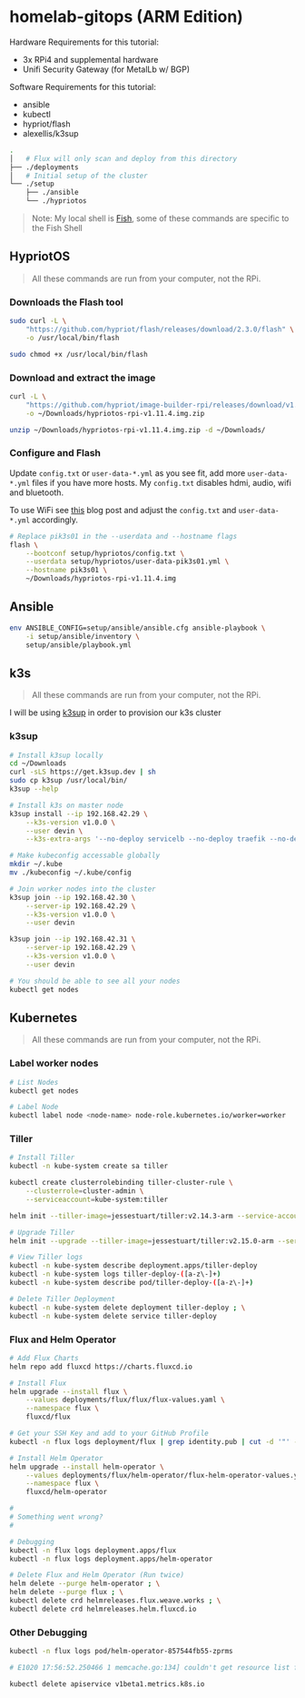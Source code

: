 # homelab-gitops (ARM Edition)

Hardware Requirements for this tutorial:

- 3x RPi4 and supplemental hardware
- Unifi Security Gateway (for MetalLb w/ BGP)

Software Requirements for this tutorial:

- ansible
- kubectl
- hypriot/flash
- alexellis/k3sup

```bash
.
│   # Flux will only scan and deploy from this directory
├── ./deployments
│   # Initial setup of the cluster
└── ./setup
    ├── ./ansible
    └── ./hypriotos
```

> Note: My local shell is [Fish](https://fishshell.com/), some of these commands are specific to the Fish Shell

## HypriotOS

> All these commands are run from your computer, not the RPi.

### Downloads the Flash tool

```bash
sudo curl -L \
    "https://github.com/hypriot/flash/releases/download/2.3.0/flash" \
    -o /usr/local/bin/flash

sudo chmod +x /usr/local/bin/flash
```

### Download and extract the image

```bash
curl -L \
    "https://github.com/hypriot/image-builder-rpi/releases/download/v1.11.4/hypriotos-rpi-v1.11.4.img.zip" \
    -o ~/Downloads/hypriotos-rpi-v1.11.4.img.zip

unzip ~/Downloads/hypriotos-rpi-v1.11.4.img.zip -d ~/Downloads/
```

### Configure and Flash

Update `config.txt` or `user-data-*.yml` as you see fit, add more `user-data-*.yml` files if you have more hosts. My `config.txt` disables hdmi, audio, wifi and bluetooth.

To use WiFi see [this](https://johnwyles.github.io/posts/setting-up-kubernetes-and-openfaas-on-a-raspberry-pi-cluster-using-hypriot/) blog post and adjust the `config.txt` and `user-data-*.yml` accordingly.

```bash
# Replace pik3s01 in the --userdata and --hostname flags
flash \
    --bootconf setup/hypriotos/config.txt \
    --userdata setup/hypriotos/user-data-pik3s01.yml \
    --hostname pik3s01 \
    ~/Downloads/hypriotos-rpi-v1.11.4.img
```

## Ansible

```bash
env ANSIBLE_CONFIG=setup/ansible/ansible.cfg ansible-playbook \
    -i setup/ansible/inventory \
    setup/ansible/playbook.yml
```

## k3s

> All these commands are run from your computer, not the RPi.

I will be using [k3sup](https://github.com/alexellis/k3sup) in order to provision our k3s cluster

### k3sup

```bash
# Install k3sup locally
cd ~/Downloads
curl -sLS https://get.k3sup.dev | sh
sudo cp k3sup /usr/local/bin/
k3sup --help

# Install k3s on master node
k3sup install --ip 192.168.42.29 \
    --k3s-version v1.0.0 \
    --user devin \
    --k3s-extra-args '--no-deploy servicelb --no-deploy traefik --no-deploy metrics-server'

# Make kubeconfig accessable globally
mkdir ~/.kube
mv ./kubeconfig ~/.kube/config

# Join worker nodes into the cluster
k3sup join --ip 192.168.42.30 \
    --server-ip 192.168.42.29 \
    --k3s-version v1.0.0 \
    --user devin

k3sup join --ip 192.168.42.31 \
    --server-ip 192.168.42.29 \
    --k3s-version v1.0.0 \
    --user devin

# You should be able to see all your nodes
kubectl get nodes
```

## Kubernetes

> All these commands are run from your computer, not the RPi.

### Label worker nodes

```bash
# List Nodes
kubectl get nodes

# Label Node
kubectl label node <node-name> node-role.kubernetes.io/worker=worker
```

### Tiller

```bash
# Install Tiller
kubectl -n kube-system create sa tiller

kubectl create clusterrolebinding tiller-cluster-rule \
    --clusterrole=cluster-admin \
    --serviceaccount=kube-system:tiller

helm init --tiller-image=jessestuart/tiller:v2.14.3-arm --service-account tiller

# Upgrade Tiller
helm init --upgrade --tiller-image=jessestuart/tiller:v2.15.0-arm --service-account tiller

# View Tiller logs
kubectl -n kube-system describe deployment.apps/tiller-deploy
kubectl -n kube-system logs tiller-deploy-([a-z\-]+)
kubectl -n kube-system describe pod/tiller-deploy-([a-z\-]+)

# Delete Tiller Deployment
kubectl -n kube-system delete deployment tiller-deploy ; \
kubectl -n kube-system delete service tiller-deploy
```

### Flux and Helm Operator

```bash
# Add Flux Charts
helm repo add fluxcd https://charts.fluxcd.io

# Install Flux
helm upgrade --install flux \
    --values deployments/flux/flux/flux-values.yaml \
    --namespace flux \
    fluxcd/flux

# Get your SSH Key and add to your GitHub Profile
kubectl -n flux logs deployment/flux | grep identity.pub | cut -d '"' -f2

# Install Helm Operator
helm upgrade --install helm-operator \
    --values deployments/flux/helm-operator/flux-helm-operator-values.yaml \
    --namespace flux \
    fluxcd/helm-operator

#
# Something went wrong?
#

# Debugging
kubectl -n flux logs deployment.apps/flux
kubectl -n flux logs deployment.apps/helm-operator

# Delete Flux and Helm Operator (Run twice)
helm delete --purge helm-operator ; \
helm delete --purge flux ; \
kubectl delete crd helmreleases.flux.weave.works ; \
kubectl delete crd helmreleases.helm.fluxcd.io
```

### Other Debugging

```bash
kubectl -n flux logs pod/helm-operator-857544fb55-zprms

# E1020 17:56:52.250466 1 memcache.go:134] couldn't get resource list for metrics.k8s.io/v1beta1: the server is currently unable to handle the request

kubectl delete apiservice v1beta1.metrics.k8s.io
```
